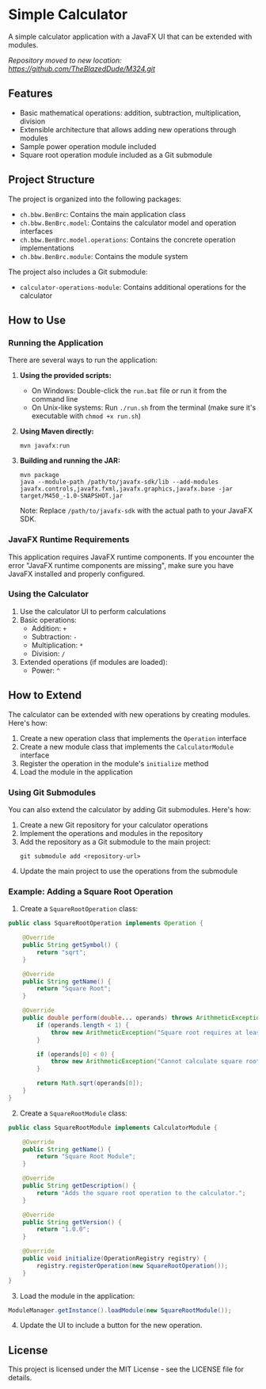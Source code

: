 # Simple Calculator

A simple calculator application with a JavaFX UI that can be extended with modules.

*Repository moved to new location: https://github.com/TheBlazedDude/M324.git*

## Features

- Basic mathematical operations: addition, subtraction, multiplication, division
- Extensible architecture that allows adding new operations through modules
- Sample power operation module included
- Square root operation module included as a Git submodule

## Project Structure

The project is organized into the following packages:

- `ch.bbw.BenBrc`: Contains the main application class
- `ch.bbw.BenBrc.model`: Contains the calculator model and operation interfaces
- `ch.bbw.BenBrc.model.operations`: Contains the concrete operation implementations
- `ch.bbw.BenBrc.module`: Contains the module system

The project also includes a Git submodule:

- `calculator-operations-module`: Contains additional operations for the calculator

## How to Use

### Running the Application

There are several ways to run the application:

1. **Using the provided scripts:**
   - On Windows: Double-click the `run.bat` file or run it from the command line
   - On Unix-like systems: Run `./run.sh` from the terminal (make sure it's executable with `chmod +x run.sh`)

2. **Using Maven directly:**
   ```
   mvn javafx:run
   ```

3. **Building and running the JAR:**
   ```
   mvn package
   java --module-path /path/to/javafx-sdk/lib --add-modules javafx.controls,javafx.fxml,javafx.graphics,javafx.base -jar target/M450_-1.0-SNAPSHOT.jar
   ```
   Note: Replace `/path/to/javafx-sdk` with the actual path to your JavaFX SDK.

### JavaFX Runtime Requirements

This application requires JavaFX runtime components. If you encounter the error "JavaFX runtime components are missing", make sure you have JavaFX installed and properly configured.

### Using the Calculator

1. Use the calculator UI to perform calculations
2. Basic operations:
   - Addition: `+`
   - Subtraction: `-`
   - Multiplication: `*`
   - Division: `/`
3. Extended operations (if modules are loaded):
   - Power: `^`

## How to Extend

The calculator can be extended with new operations by creating modules. Here's how:

1. Create a new operation class that implements the `Operation` interface
2. Create a new module class that implements the `CalculatorModule` interface
3. Register the operation in the module's `initialize` method
4. Load the module in the application

### Using Git Submodules

You can also extend the calculator by adding Git submodules. Here's how:

1. Create a new Git repository for your calculator operations
2. Implement the operations and modules in the repository
3. Add the repository as a Git submodule to the main project:
   ```
   git submodule add <repository-url>
   ```
4. Update the main project to use the operations from the submodule

### Example: Adding a Square Root Operation

1. Create a `SquareRootOperation` class:

```java
public class SquareRootOperation implements Operation {

    @Override
    public String getSymbol() {
        return "sqrt";
    }

    @Override
    public String getName() {
        return "Square Root";
    }

    @Override
    public double perform(double... operands) throws ArithmeticException {
        if (operands.length < 1) {
            throw new ArithmeticException("Square root requires at least one operand");
        }

        if (operands[0] < 0) {
            throw new ArithmeticException("Cannot calculate square root of a negative number");
        }

        return Math.sqrt(operands[0]);
    }
}
```

2. Create a `SquareRootModule` class:

```java
public class SquareRootModule implements CalculatorModule {

    @Override
    public String getName() {
        return "Square Root Module";
    }

    @Override
    public String getDescription() {
        return "Adds the square root operation to the calculator.";
    }

    @Override
    public String getVersion() {
        return "1.0.0";
    }

    @Override
    public void initialize(OperationRegistry registry) {
        registry.registerOperation(new SquareRootOperation());
    }
}
```

3. Load the module in the application:

```java
ModuleManager.getInstance().loadModule(new SquareRootModule());
```

4. Update the UI to include a button for the new operation.

## License

This project is licensed under the MIT License - see the LICENSE file for details.
